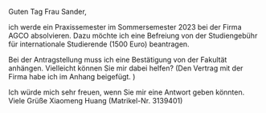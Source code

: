 Guten Tag Frau Sander,

ich werde ein Praxissemester im Sommersemester 2023 bei der Firma AGCO absolvieren. Dazu möchte ich eine Befreiung von der Studiengebühr für internationale Studierende (1500 Euro) beantragen. 

Bei der Antragstellung muss ich eine Bestätigung von der Fakultät anhängen. 
Vielleicht können Sie mir dabei helfen? 
(Den Vertrag mit der Firma habe ich im Anhang beigefügt. )

Ich würde mich sehr freuen, wenn Sie mir eine Antwort geben könnten. 
Viele Grüße 
Xiaomeng Huang (Matrikel-Nr. 3139401)
